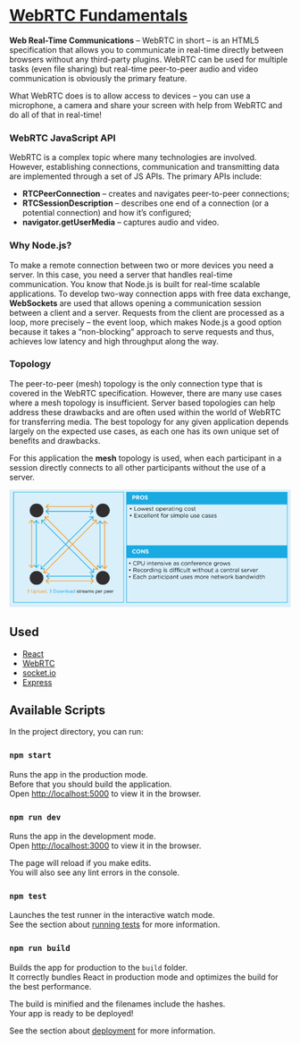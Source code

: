 # [WebRTC Fundamentals](https://webrtc-fundamentals.herokuapp.com/)

**Web Real-Time Communications** – WebRTC in short – is an HTML5 specification that allows you to communicate in real-time directly between browsers without any third-party plugins. WebRTC can be used for multiple tasks (even file sharing) but real-time peer-to-peer audio and video communication is obviously the primary feature.

What WebRTC does is to allow access to devices – you can use a microphone, a camera and share your screen with help from WebRTC and do all of that in real-time!

### WebRTC JavaScript API

WebRTC is a complex topic where many technologies are involved. However, establishing connections, communication and transmitting data are implemented through a set of JS APIs. The primary APIs include:

- **RTCPeerConnection** –  creates and navigates peer-to-peer connections;
- **RTCSessionDescription** – describes one end of a connection (or a potential connection) and how it’s configured;
- **navigator.getUserMedia** – captures audio and video.

### Why Node.js?

To make a remote connection between two or more devices you need a server. In this case, you need a server that handles real-time communication. You know that Node.js is built for real-time scalable applications. To develop two-way connection apps with free data exchange, **WebSockets** are used that allows opening a communication session between a client and a server. Requests from the client are processed as a loop, more precisely – the event loop, which makes Node.js a good option because it takes a “non-blocking” approach to serve requests and thus, achieves low latency and high throughput along the way.

### Topology

The peer-to-peer (mesh) topology is the only connection type that is covered in the WebRTC specification. However, there are many use cases where a mesh topology is insufficient. Server based topologies can help address these drawbacks and are often used within the world of WebRTC for transferring media. The best topology for any given application depends largely on the expected use cases, as each one has its own unique set of benefits and drawbacks.

For this application the **mesh** topology is used, when each participant in a session directly connects to all other participants without the use of a server.

![Peer-to-peer (Mesh)](./speech/images/img6.png)

## Used

* [React](https://reactjs.org/)
* [WebRTC](https://webrtc.org/)
* [socket.io](https://socket.io)
* [Express](https://expressjs.com/)

## Available Scripts

In the project directory, you can run:

### `npm start`

Runs the app in the production mode.\
Before that you should build the application.\
Open [http://localhost:5000](http://localhost:5000) to view it in the browser.

### `npm run dev`

Runs the app in the development mode.\
Open [http://localhost:3000](http://localhost:3000) to view it in the browser.

The page will reload if you make edits.\
You will also see any lint errors in the console.

### `npm test`

Launches the test runner in the interactive watch mode.\
See the section about [running tests](https://facebook.github.io/create-react-app/docs/running-tests) for more information.

### `npm run build`

Builds the app for production to the `build` folder.\
It correctly bundles React in production mode and optimizes the build for the best performance.

The build is minified and the filenames include the hashes.\
Your app is ready to be deployed!

See the section about [deployment](https://facebook.github.io/create-react-app/docs/deployment) for more information.
